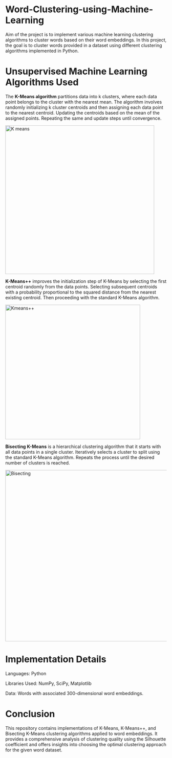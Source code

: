 # Word-Clustering-using-Machine-Learning
Aim of the project is to implement various machine learning clustering algorithms to cluster words based on their word embeddings. In this project, the goal is to cluster words provided in a dataset using different clustering algorithms implemented in Python.

# Unsupervised Machine Learning Algorithms Used

The **K-Means algorithm** partitions data into k clusters, where each data point belongs to the cluster with the nearest mean. The algorithm involves randomly initializing k cluster centroids and then assigning each data point to the nearest centroid. Updating the centroids based on the mean of the assigned points. Repeating the same and update steps until convergence.

<img width="465" alt="K means" src="https://github.com/GiridharDhanapal/Word-Clustering-using-Machine-Learning/assets/117945886/cccaae3e-ecb7-445e-a547-892676502b45">


**K-Means++** improves the initialization step of K-Means by selecting the first centroid randomly from the data points. Selecting subsequent centroids with a probability proportional to the squared distance from the nearest existing centroid. Then proceeding with the standard K-Means algorithm.

<img width="421" alt="Kmeans++" src="https://github.com/GiridharDhanapal/Word-Clustering-using-Machine-Learning/assets/117945886/701e5054-f26f-425a-8099-3603f81e439e">


**Bisecting K-Means** is a hierarchical clustering algorithm that it starts with all data points in a single cluster. Iteratively selects a cluster to split using the standard K-Means algorithm. Repeats the process until the desired number of clusters is reached.

<img width="536" alt="Bisecting" src="https://github.com/GiridharDhanapal/Word-Clustering-using-Machine-Learning/assets/117945886/dd9fe890-416b-4b98-9822-453980de8208">


# Implementation Details

Languages: Python

Libraries Used: NumPy, SciPy, Matplotlib

Data: Words with associated 300-dimensional word embeddings.

# Conclusion

This repository contains implementations of K-Means, K-Means++, and Bisecting K-Means clustering algorithms applied to word embeddings. It provides a comprehensive analysis of clustering quality using the Silhouette coefficient and offers insights into choosing the optimal clustering approach for the given word dataset.
